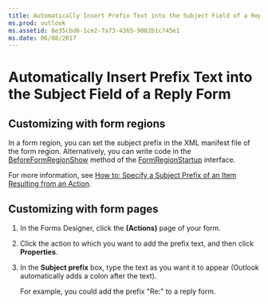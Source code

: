 ```yaml
---
title: Automatically Insert Prefix Text into the Subject Field of a Reply Form
ms.prod: outlook
ms.assetid: 8e35cbd6-1ce2-7a73-4365-9082b1c745e1
ms.date: 06/08/2017
---
```



# Automatically Insert Prefix Text into the Subject Field of a Reply Form

## Customizing with form regions

In a form region, you can set the subject prefix in the XML manifest file of the form region. Alternatively, you can write code in the  [BeforeFormRegionShow](formregionstartup-beforeformregionshow-method-outlook.md) method of the [FormRegionStartup](formregionstartup-object-outlook.md) interface.

For more information, see  [How to: Specify a Subject Prefix of an Item Resulting from an Action](specify-a-subject-prefix-of-an-item-resulting-from-an-action.md).


## Customizing with form pages


1. In the Forms Designer, click the  **(Actions)** page of your form.
    
2. Click the action to which you want to add the prefix text, and then click  **Properties**. 
    
3. In the  **Subject prefix** box, type the text as you want it to appear (Outlook automatically adds a colon after the text).
    
    For example, you could add the prefix "Re:" to a reply form.
    

